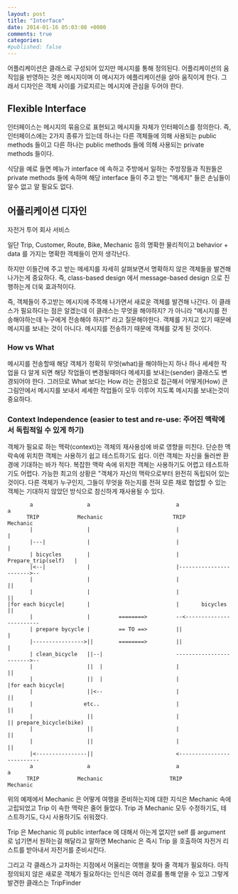 ```yaml
---
layout: post
title: "Interface"
date: 2014-01-16 05:03:08 +0000
comments: true
categories:
#published: false
---
```


어플리케이션은 클래스로 구성되어 있지만 메시지를 통해 정의된다. 어플리케이션의 움직임을 반영하는 것은 메시지이며 이 메시지가 에플리케이션을 살아 움직이게 한다. 그래서 디자인은 객체 사이를 가로지르는 메시지에 관심을 두어야 한다.

## Flexible Interface

인터페이스는 메시지의 묶음으로 표현되고 메시지들 자체가 인터페이스를 정의한다. 즉, 인터페이스에는 2가지 종류가 있는데 하나는 다른 객체들에 의해 사용되는 public methods 들이고 다른 하나는 public methods 들에 의해 사용되는 private methods 들이다.

식당을 예로 들면 메뉴가 interface 에 속하고 주방에서 일하는 주방장들과 직원들은 private methods 들에 속하며 해당 interface 들이 주고 받는 "메세지" 들은 손님들이 알수 없고 알 필요도 없다.

## 어플리케이션 디자인

자전거 투어 회사 서비스

일단 Trip, Customer, Route, Bike, Mechanic 등의 명확한 물리적이고 behavior + data 를 가지는 명확한 객체들이 먼저 생각난다.

하지만 이들간에 주고 받는 메세지를 자세히 살펴보면서 명확하지 않은 객체들을 발견해 나가는게 중요하다. 즉, class-based design 에서 message-based design 으로 진행하는게 더욱 효과적이다.

즉, 객체들이 주고받는 메시지에 주목해 나가면서 새로운 객체를 발견해 나간다. 이 클래스가 필요하다는 점은 알겠는데 이 클래스는 무엇을 해야하지? 가 아니라 "메시지를 전송해야하는데 누구에게 전송해야 하지?" 라고 질문해야한다. 객체를 가지고 있기 때문에 메시지를 보내는 것이 아니다. 메시지를 전송하기 때문에 객체를 갖게 된 것이다.

### How vs What

메시지를 전송할때 해당 객체가 정확히 무엇(what)을 해야하는지 하나 하나 세세한 작업을 다 알게 되면 해당 작업들이 변경될때마다 메세지를 보내는(sender) 클래스도 변경되어야 한다. 그러므로 What 보다는 How 라는 관점으로 접근해서 어떻게(How) 큰그림안에서 메시지를 보내서 세세한 작업들이 모두 이루어 지도록 메시지를 보내는것이 중요하다.

### Context Independence (easier to test and re-use: 주어진 맥락에서 독립적일 수 있게 하기)

객체가 필요로 하는 맥락(context)는 객체의 재사용성에 바로 영향을 미친다. 단순한 맥락속에 위치한 객체는 사용하기 쉽고 테스트하기도 쉽다. 이런 객체는 자신을 둘러싼 환경에 기대하는 바가 적다. 복잡한 맥락 속에 위치한 객체는 사용하기도 어렵고 테스트하기도 어렵다. 가능한 최고의 상황은 "객체가 자신의 맥락으로부터 완전히 독립되어 있는 것이다. 다른 객체가 누구인지, 그들이 무엇을 하는지를 전혀 모른 채로 협업할 수 있는 객체는 기대하지 않았던 방식으로 참신하게 재사용될 수 있다.

```
       a                 a                           a                         a
      TRIP            Mechanic                      TRIP                    Mechanic
       |                 |                           |                        |
       |---|             |                           |                        |
       | bicycles        |                           |   Prepare_trip(self)   |
       |<--|             |                           |----------------------->--
       |                 |                           |                        ||
       |                 |                           |                        ||
|for each bicycle|       |                           |       bicycles         ||
       |                 |         ========>         --<------------------------
       | prepare bycycle |         == TO ==>         ||                       |
       |---------------->||        ========>         ||                       |
       | clean_bicycle   ||--|                       ------------------------>--
       |                 ||  |                       |                        ||
       |                 ||  |                       |                |for each bicycle|
       |                 ||<--                       |                        ||
       |                etc..                        |                        ||
       |                 ||                          |                        || prepare_bicycle(bike)
       |                 ||                          |                        ||
       |                 ||                          |                        ||
       |<----------------||                          <--------------------------
       a                 a                           a                         a
      TRIP            Mechanic                     TRIP                    Mechanic

```
위의 예제에서 Mechanic 은 어떻게 여행을 준비하는지에 대한 지식은 Mechanic 속에 고립되었고 Trip 이 속한 맥락은 줄어 들었다. Trip 과 Mechanic 모두 수정하기도, 테스트하기도, 다시 사용하기도 쉬워졌다.

Trip 은 Mechanic 의 public interface 에 대해서 아는게 없지만 self 를 argument 로 넘기면서 원하는걸 해달라고 말하면 Mechanic 은 즉시 Trip 을 호출하여 자전거 리스트를 받아내서 자전거를 준비시킨다.

그리고 각 클래스가 교차하는 지점에서 어울리는 여행을 찾아 줄 객체가 필요하다. 아직 정의되지 않은 새로운 객체가 필요하다는 인식은 여러 경로를 통해 얻을 수 있고 그렇게 발견한 클래스는 TripFinder
